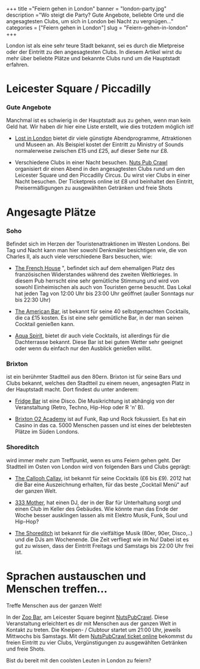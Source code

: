 +++
title ="Feiern gehen in London"
banner = "london-party.jpg"
description ="Wo steigt die Party? Gute Angebote, beliebte Orte und die angesagtesten Clubs, um sich in London bei Nacht zu vergnügen..."
categories = ["Feiern gehen in London"]
slug = "Feiern-gehen-in-london"
+++


London ist als eine sehr teure Stadt bekannt, sei es durch die Mietpreise oder der Eintritt zu den angesagtesten Clubs. In diesem Artikel wirst du mehr über beliebte Plätze und bekannte Clubs rund um die Hauptstadt erfahren.


# Leicester Square / Piccadilly
### Gute Angebote

Manchmal ist es schwierig in der Hauptstadt aus zu gehen, wenn man kein Geld hat. Wir haben dir hier eine Liste erstellt, wie dies trotzdem möglich ist!

-	[Lost in London](http://lostinlondon.com/ "Lost in London") bietet dir viele günstigte Abendprogramme, Attraktionen und Museen an. Als Beispiel kostet der Eintritt zu Ministry of Sounds normalerweise zwischen £15 und £25, auf dieser Seite nur £8.

-	Verschiedene Clubs in einer Nacht besuchen. [Nuts Pub Crawl](https://nutspubcrawl.com/ "Nuts Pub Crawl") organisiert dir einen Abend in den angesagtesten Clubs rund um den Leicester Square und den Piccadilly Circus. Du wirst vier Clubs in einer Nacht besuchen. Der Ticketpreis online ist £8 und beinhaltet den Eintritt, Preisermäßigungen zu ausgewählten Getränken und freie Shots


# Angesagte Plätze

### Soho
Befindet sich im Herzen der Touristenattraktionen im Westen Londons. Bei Tag und Nacht kann man hier sowohl Denkmäler besichtigen wie, die von Charles II, als auch viele verschiedene Bars besuchen, wie: 


-	[The French House](http://www.frenchhousesoho.com/ "The French House") ", befindet sich auf dem ehemaligen Platz des französischen Widerstandes während des zweiten Weltkrieges. In diesem Pub herrscht eine sehr gemütliche Stimmung und wird von sowohl Einheimischen als auch von Touristen gerne besucht. Das Lokal hat jeden Tag von 12:00 Uhr bis 23:00 Uhr geöffnet (außer Sonntags nur bis 22:30 Uhr)

-	 [The American Bar](http://www.fairmont.com/savoy-london/dining/americanbar/ "The American Bar"), ist bekannt für seine 40 selbstgemachten Cocktails, die ca £15 kosten. Es ist eine sehr gemütliche Bar, in der man seinen Cocktail genießen kann.   

-	 [Aqua Spirit](http://aquaspirit.co.uk/ "Aqua Spirit"), bietet dir auch viele Cocktails, ist allerdings für die Dachterrasse bekannt. Diese Bar ist bei gutem Wetter sehr geeignet oder wenn du einfach nur den Ausblick genießen willst.

### Brixton
ist ein berühmter Stadtteil aus den 80ern. Brixton ist für seine Bars und Clubs bekannt, welches den Stadtteil zu einem neuen, angesagten Platz in der Hauptstadt macht. Dort findest du unter anderem:

- [Fridge Bar](http://www.fridge.co.uk/ "Fridge Bar") ist eine Disco. Die Musikrichtung ist abhängig von der Veranstaltung (Retro, Techno, Hip-Hop oder R 'n' B).

- [Brixton O2 Academy](https://www.academymusicgroup.com/o2academybrixton/ "Brixton O2 Academy") ist auf Funk, Rap und Rock fokussiert. Es hat ein Casino in das ca. 5000 Menschen passen und ist eines der belebtesten Plätze im Süden Londons. 

### Shoreditch
wird immer mehr zum Treffpunkt, wenn es ums Feiern gehen geht. Der Stadtteil im Osten von London wird von folgenden Bars und Clubs geprägt:

-	 [The Callooh Callay](http://www.calloohcallaybar.com/ "The callooh Callay"), ist bekannt für seine Cocktails (£6 bis £9). 2012 hat die Bar eine Auszeichnung erhalten, für das beste „Cocktail Menü“ auf der ganzen Welt.

-	[333 Mother](http://www.333oldstreet.com/ "333 Mother"), hat einen DJ, der in der Bar für Unterhaltung sorgt und einen Club im Keller des Gebäudes. Wie könnte man das Ende der Woche besser ausklingen lassen als mit Elektro Musik, Funk, Soul und Hip-Hop?

- [The Shoreditch](http://theshoreditch-london.co.uk/ "The Shoreditch" ) ist bekannt für die vielfältige Musik (80er, 90er, Disco,..) und die DJs am Wochenende. Die Zeit verfliegt wie im Nu! Dabei ist es gut zu wissen, dass der Eintritt Freitags und Samstags bis 22:00 Uhr frei ist.


# Sprachen austauschen und Menschen treffen...

Treffe Menschen aus der ganzen Welt!

In der [Zoo Bar](http://www.zoobar.co.uk/ " Zoo bar"), am Leicester Square beginnt [NutsPubCrawl](https://nutspubcrawl.com/ "NutsPubCrawl"). Diese Veranstaltung erleichtert es dir mit Menschen aus der ganzen Welt in Kontakt zu treten. Die Kneipen- / Clubtour startet um 21:00 Uhr, jeweils Mittwochs bis Samstags. Mit dem [NutsPubCrawl ticket online](https://nutspubcrawl.com/tickets/ "Tickets here!") bekommst du freien Eintritt zu vier Clubs, Vergünstigungen zu ausgewählten Getränken und freie Shots.

Bist du bereit mit den coolsten Leuten in London zu feiern? 


